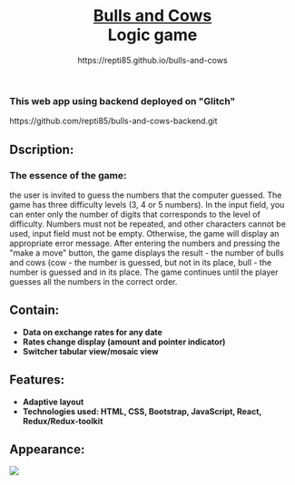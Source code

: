 <h1 align="center">
  <a href="https://repti85.github.io/bulls-and-cows">
    Bulls and Cows<br>
  </a>
  Logic game
</h1>

<p align="center">https://repti85.github.io/bulls-and-cows</p>
<br>
<h3>
  This web app using backend deployed on "Glitch"
</h3>
https://github.com/repti85/bulls-and-cows-backend.git

## Dscription:
  ### The essence of the game: 
  the user is invited to guess the numbers that the computer guessed.
  The game has three difficulty levels (3, 4 or 5 numbers).
  In the input field, you can enter only the number of digits that corresponds to the level of difficulty.
  Numbers must not be repeated, and other characters cannot be used, input field must not be empty. Otherwise, the game will display an appropriate error message.
  After entering the numbers and pressing the "make a move" button, the game displays the result - the number of bulls and cows (cow - the number is guessed, but not in its place, bull - the number is guessed and in its place. The game continues until the player guesses all the numbers in the correct order.


## Contain:
- **Data on exchange rates for any date**
- **Rates change display (amount and pointer indicator)**
- **Switcher tabular view/mosaic view**

## Features:
- **Adaptive layout**
- **Technologies used: HTML, CSS, Bootstrap, JavaScript, React, Redux/Redux-toolkit**

## Appearance:
<a href="https://repti85.github.io/Currency-rates/">
  <img src="img/screenshot_cut.png"> 
</a>
